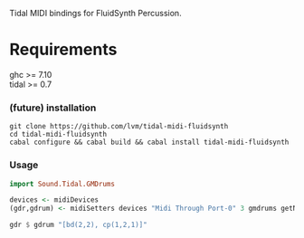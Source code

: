 Tidal MIDI bindings for FluidSynth Percussion.

# Requirements

ghc >= 7.10  
tidal >= 0.7

### (future) installation

```shell
git clone https://github.com/lvm/tidal-midi-fluidsynth
cd tidal-midi-fluidsynth
cabal configure && cabal build && cabal install tidal-midi-fluidsynth
```

### Usage


```haskell
import Sound.Tidal.GMDrums

devices <- midiDevices
(gdr,gdrum) <- midiSetters devices "Midi Through Port-0" 3 gmdrums getNow

gdr $ gdrum "[bd(2,2), cp(1,2,1)]"
```
